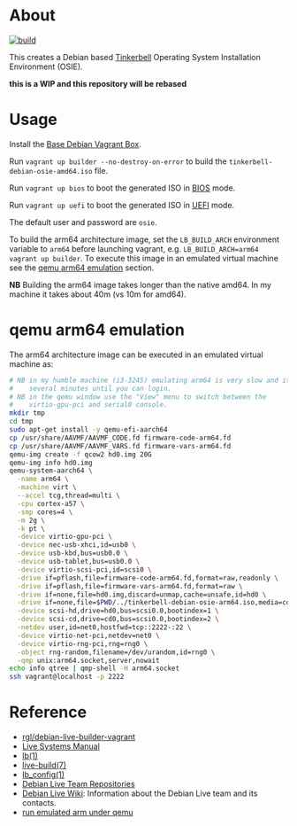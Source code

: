 # About

[![build](https://github.com/rgl/tinkerbell-debian-osie/actions/workflows/build.yml/badge.svg)](https://github.com/rgl/tinkerbell-debian-osie/actions/workflows/build.yml)

This creates a Debian based [Tinkerbell](https://tinkerbell.org/) Operating System Installation Environment (OSIE).

**this is a WIP and this repository will be rebased**

# Usage

Install the [Base Debian Vagrant Box](https://github.com/rgl/debian-vagrant).

Run `vagrant up builder --no-destroy-on-error` to build the `tinkerbell-debian-osie-amd64.iso` file.

Run `vagrant up bios` to boot the generated ISO in [BIOS](https://en.wikipedia.org/wiki/BIOS) mode.

Run `vagrant up uefi` to boot the generated ISO in [UEFI](https://en.wikipedia.org/wiki/Unified_Extensible_Firmware_Interface) mode.

The default user and password are `osie`.

To build the arm64 architecture image, set the `LB_BUILD_ARCH` environment variable to `arm64` before launching vagrant, e.g. `LB_BUILD_ARCH=arm64 vagrant up builder`. To execute this image in an emulated virtual machine see the [qemu arm64 emulation](#qemu-arm64-emulation) section.

**NB** Building the arm64 image takes longer than the native amd64. In my machine it takes about 40m (vs 10m for amd64).

# qemu arm64 emulation

The arm64 architecture image can be executed in an emulated virtual machine as:

```bash
# NB in my humble machine (i3-3245) emulating arm64 is very slow and it takes
#    several minutes until you can login.
# NB in the qemu window use the "View" menu to switch between the
#    virtio-gpu-pci and serial0 console.
mkdir tmp
cd tmp
sudo apt-get install -y qemu-efi-aarch64
cp /usr/share/AAVMF/AAVMF_CODE.fd firmware-code-arm64.fd
cp /usr/share/AAVMF/AAVMF_VARS.fd firmware-vars-arm64.fd
qemu-img create -f qcow2 hd0.img 20G
qemu-img info hd0.img
qemu-system-aarch64 \
  -name arm64 \
  -machine virt \
  --accel tcg,thread=multi \
  -cpu cortex-a57 \
  -smp cores=4 \
  -m 2g \
  -k pt \
  -device virtio-gpu-pci \
  -device nec-usb-xhci,id=usb0 \
  -device usb-kbd,bus=usb0.0 \
  -device usb-tablet,bus=usb0.0 \
  -device virtio-scsi-pci,id=scsi0 \
  -drive if=pflash,file=firmware-code-arm64.fd,format=raw,readonly \
  -drive if=pflash,file=firmware-vars-arm64.fd,format=raw \
  -drive if=none,file=hd0.img,discard=unmap,cache=unsafe,id=hd0 \
  -drive if=none,file=$PWD/../tinkerbell-debian-osie-arm64.iso,media=cdrom,cache=unsafe,readonly,id=cd0 \
  -device scsi-hd,drive=hd0,bus=scsi0.0,bootindex=1 \
  -device scsi-cd,drive=cd0,bus=scsi0.0,bootindex=2 \
  -netdev user,id=net0,hostfwd=tcp::2222-:22 \
  -device virtio-net-pci,netdev=net0 \
  -device virtio-rng-pci,rng=rng0 \
  -object rng-random,filename=/dev/urandom,id=rng0 \
  -qmp unix:arm64.socket,server,nowait
echo info qtree | qmp-shell -H arm64.socket
ssh vagrant@localhost -p 2222
```

# Reference

* [rgl/debian-live-builder-vagrant](https://github.com/rgl/debian-live-builder-vagrant)
* [Live Systems Manual](https://live-team.pages.debian.net/live-manual/html/live-manual/index.en.html)
* [lb(1)](https://manpages.debian.org/bullseye/live-build/lb.1.en.html)
* [live-build(7)](https://manpages.debian.org/bullseye/live-build/live-build.7.en.html)
* [lb_config(1)](https://manpages.debian.org/bullseye/live-build/lb_config.1.en.html)
* [Debian Live Team Repositories](https://salsa.debian.org/live-team)
* [Debian Live Wiki](http://wiki.debian.org/DebianLive): Information about the Debian Live team and its contacts.
* [run emulated arm under qemu](https://gist.github.com/rgl/b02c24f9eb1b4bdb4ac6f970d4bfc885)
